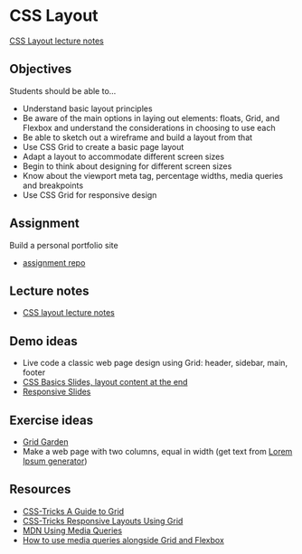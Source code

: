 # CSS Layout

[CSS Layout lecture notes](notes-css-layout.md)

## Objectives

Students should be able to...

- Understand basic layout principles
- Be aware of the main options in laying out elements: floats, Grid, and Flexbox and understand the considerations in choosing to use each
- Be able to sketch out a wireframe and build a layout from that
- Use CSS Grid to create a basic page layout
- Adapt a layout to accommodate different screen sizes
- Begin to think about designing for different screen sizes
- Know about the viewport meta tag, percentage widths, media queries and breakpoints
- Use CSS Grid for responsive design

## Assignment

Build a personal portfolio site

- [assignment repo](https://github.com/momentum-assignments/html-css--portfolio)

## Lecture notes

- [CSS layout lecture notes](notes-css-layout.md)

## Demo ideas

- Live code a classic web page design using Grid: header, sidebar, main, footer
- [CSS Basics Slides, layout content at the end](https://drive.google.com/file/d/1O73yUVeE82tEyDYfY6E_aAYF_JYD2nDy/view?usp=sharing)
- [Responsive Slides](https://drive.google.com/file/d/1Z7alpd6LJJTqPbbzPaeHsatelAEmuz9R/view?usp=sharing)

## Exercise ideas

- [Grid Garden](https://cssgridgarden.com/)
- Make a web page with two columns, equal in width (get text from [Lorem Ipsum generator](https://loremipsum.io/generator/))

## Resources

- [CSS-Tricks A Guide to Grid](https://css-tricks.com/snippets/css/complete-guide-grid/)
- [CSS-Tricks Responsive Layouts Using Grid](https://css-tricks.com/look-ma-no-media-queries-responsive-layouts-using-css-grid/)
- [MDN Using Media Queries](https://developer.mozilla.org/en-US/docs/Web/CSS/Media_Queries/Using_media_queries)
- [How to use media queries alongside Grid and Flexbox](https://www.smashingmagazine.com/2018/02/media-queries-responsive-design-2018/)
